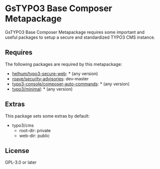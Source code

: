 # GsTYPO3 Base Composer Metapackage

GsTYPO3 Base Composer Metapackage requires some important and useful packages
to setup a secure and standardized TYPO3 CMS instance.

## Requires

The following packages are required by this metapackage:

* [helhum/typo3-secure-web](https://packagist.org/packages/helhum/typo3-secure-web): * (any version)
* [roave/security-advisories](https://packagist.org/packages/roave/security-advisories): dev-master
* [typo3-console/composer-auto-commands](https://packagist.org/packages/typo3-console/composer-auto-commands): * (any version)
* [typo3/minimal](https://packagist.org/packages/typo3/minimal): * (any version)

## Extras

This package sets some extras by default:

* typo3/cms
  * root-dir: private
  * web-dir: public

## License

GPL-3.0 or later
